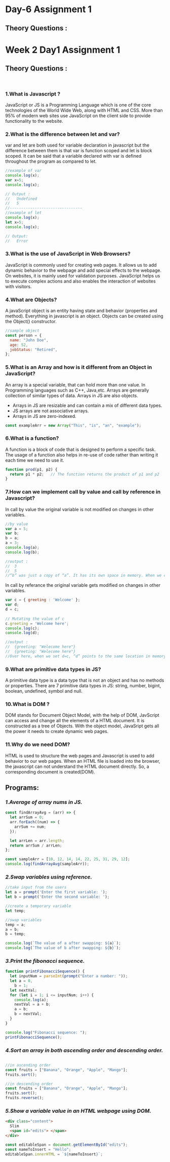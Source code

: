 # Day-6 Assignment 1 
## Theory Questions :



# Week 2 Day1 Assignment 1 
## Theory Questions :
<br>

### **1.What is Javascript ?**

JavaScript or JS is a Programming Language which is one of the core technologies of the World Wide Web, along with HTML and CSS. More than 95% of modern web sites use JavaScript on the client side to provide functionality to the website.

### **2.What is the difference between let and var?**
var and let are both used for variable declaration in javascript but the difference between them is that var is function scoped and let is block scoped. It can be said that a variable declared with var is defined throughout the program as compared to let.
```javascript
//example of var
console.log(x);
var x=5;
console.log(x); 

// Output :
//   Undefined
//   5
//--------------------------------
//example of let
console.log(x);
let x=5;
console.log(x);

// Output:
//   Error

```

### **3.What is the use of JavaScript in Web Browsers?**
JavaScript is commonly used for creating web pages. It allows us to add dynamic behavior to the webpage and add special effects to the webpage. On websites, it is mainly used for validation purposes. JavaScript helps us to execute complex actions and also enables the interaction of websites with visitors.

### **4.What are Objects?**
A javaScript object is an entity having state and behavior (properties and method). Everything in javascript is an object. Objects can be created using the Object() constructor.
```javascript
//sample object
const person = {
  name: "John Doe",
  age: 52,
  jobStatus: "Retired",
};
```

### **5.What is an Array and how is it different from an Object in JavaScript?**
An array is a special variable, that can hold more than one value. In Programming languages such as C++, Java,etc. Arrays are generally collection of similar types of data. Arrays in JS are also objects.

* Arrays in JS are resizable and can contain a mix of different data types.
* JS arrays are not associative arrays.
* Arrays in JS are zero-indexed.
```javascript
const exampleArr = new Array("This", "is", "an", "example");
```

### **6.What is a function?**
A function is a block of code that is designed to perform a specific task. The usage of a function also helps in re-use of code rather than writing it each time we need to use it.
```javascript
function prod(p1, p2) {
  return p1 * p2;   // The function returns the product of p1 and p2
}
```
### **7.How can we implement call by value and call by reference in Javascript?**
In call by value the original variable is not modified on changes in other variables.
```javascript
//by value
var a = 5;
var b;
b = a;
a = 3;
console.log(a);
console.log(b);

//output :
//  3
//  5
//“b” was just a copy of “a”. It has its own space in memory. When we change “a” it does not have any impact on the value of “b”. 
```
In call by referance the original variable gets modified on changes in other variables.
```javascript
var c = { greeting : 'Welcome' };
var d;
d = c;
  
// Mutating the value of c
c.greeting = 'Welcome here';
console.log(c);
console.log(d);

//output :
//  {greeting: "Welecome here"}
//  {greeting: "Welecome here"}
//Over here, when we set d=c, “d” points to the same location in memory where “c” does. At first, we have a name-value pair stored in “c”. Now when we change a property using “c”, it changes the property in “d” also because both point to the same object. Changes in one it affects.
```

### **9.What are primitive data types in JS?**
A primitive data type is a data type that is not an object and has no methods or properties. There are 7 primitive data types in JS: string, number, bigint, boolean, undefined, symbol and null.

### **10.What is DOM ?**
DOM stands for Document Object Model, with the help of DOM, JavScript can access and change all the elements of a HTML document. It is constructed as a tree of Objects.
With the object model, JavaSript gets all the power it needs to create dynamic web pages.

### **11.Why do we need DOM?**
HTML is used to structure the web pages and Javascript is used to add behavior to our web pages. When an HTML file is loaded into the browser, the javascript can not understand the HTML document directly. So, a corresponding document is created(DOM).

## Programs:
### *1.Average of array nums in JS.*
```javascript
const findArrayAvg = (arr) => {
  let arrSum = 0;
  arr.forEach((num) => {
    arrSum += num;
  });

  let arrLen = arr.length;
  return arrSum / arrLen;
};

const sampleArr = [10, 12, 14, 14, 22, 25, 31, 29, 12];
console.log(findArrayAvg(sampleArr));
```

### *2.Swap variables using reference.*
```javascript
//take input from the users
let a = prompt('Enter the first variable: ');
let b = prompt('Enter the second variable: ');

//create a temporary variable
let temp;

//swap variables
temp = a;
a = b;
b = temp;

console.log(`The value of a after swapping: ${a}`);
console.log(`The value of b after swapping: ${b}`);
```

### *3.Print the fibonacci sequence.*
```javascript
function printFibonacciSequence() {
  let inputNum = parseInt(prompt("Enter a number: "));
  let a = 0,
    b = 1;
  let nextVal;
  for (let i = 1; i <= inputNum; i++) {
    console.log(a);
    nextVal = a + b;
    a = b;
    b = nextVal;
  }
}

console.log("Fibonacci sequence: ");
printFibonacciSequence();
```

### *4.Sort an array in both ascending order and descending order.*
```javascript

//in ascending order
const fruits = ["Banana", "Orange", "Apple", "Mango"];
fruits.sort();

//in descending order
const fruits = ["Banana", "Orange", "Apple", "Mango"];
fruits.sort();
fruits.reverse();
```

### *5.Show a variable value in an HTML webpage using DOM.*
```html
<div class="content">
  Slim
  <span id="edits"> </span>
</div>
```
```javascript
const editableSpan = document.getElementById("edits");
const nameToInsert = "Hello";
editableSpan.innerHTML = `${nameToInsert}`;
```

